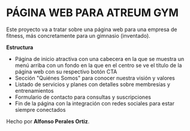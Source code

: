 # PÁGINA WEB PARA ATREUM GYM
Este proyecto va a tratar sobre una página web para una empresa de fitness, más concretamente para un gimnasio (inventado).

**Estructura**
- Página de inicio atractiva con una cabecera en la que se muestra un menú arriba con un fondo en la que en el centro se ve el título de la página web con su respectivo botón CTA
- Sección "Quiénes Somos" para conocer nuestra visión y valores
- Listado de servicios y planes con detalles sobre membresías y entrenamientos
- Formulario de contacto para consultas y suscripciones
- Fin de la página con la integración con redes sociales para estar siempre conectados



Hecho por **Alfonso Perales Ortiz**.

